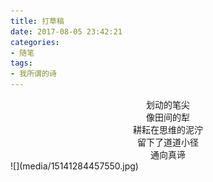 ```yaml
---
title: 打草稿
date: 2017-08-05 23:42:21
categories:
- 随笔
tags:
- 我所谓的诗
---
```


<center>划动的笔尖</center>
<center>像田间的犁</center>
<center>耕耘在思维的泥泞</center>
<center>留下了道道小径</center>
<center>通向真谛</center>
![](media/15141284457550.jpg)

